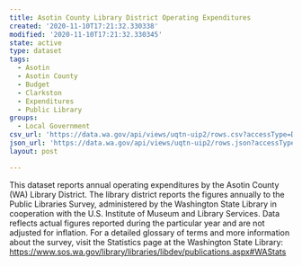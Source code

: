 ```yaml
---
title: Asotin County Library District Operating Expenditures
created: '2020-11-10T17:21:32.330338'
modified: '2020-11-10T17:21:32.330345'
state: active
type: dataset
tags:
  - Asotin
  - Asotin County
  - Budget
  - Clarkston
  - Expenditures
  - Public Library
groups:
  - Local Government
csv_url: 'https://data.wa.gov/api/views/uqtn-uip2/rows.csv?accessType=DOWNLOAD'
json_url: 'https://data.wa.gov/api/views/uqtn-uip2/rows.json?accessType=DOWNLOAD'
layout: post

---
```

This dataset reports annual operating expenditures by the Asotin County (WA) Library District. The library district reports the figures annually to the Public Libraries Survey, administered by the Washington State Library in cooperation with the U.S. Institute of Museum and Library Services. Data reflects actual figures reported during the particular year and are not adjusted for inflation. For a detailed glossary of terms and more information about the survey, visit the Statistics page at the Washington State Library: https://www.sos.wa.gov/library/libraries/libdev/publications.aspx#WAStats
